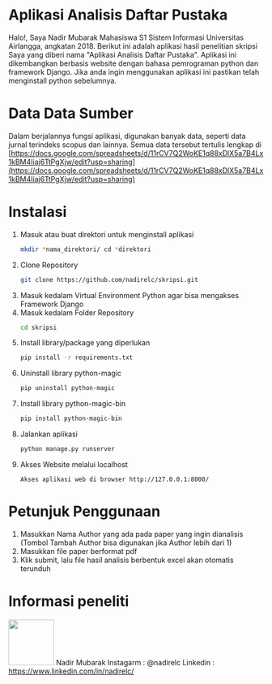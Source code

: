 # Aplikasi Analisis Daftar Pustaka

Halo!, Saya Nadir Mubarak Mahasiswa S1 Sistem Informasi Universitas Airlangga, angkatan 2018. Berikut ini adalah aplikasi hasil penelitian skripsi Saya yang diberi nama "Aplikasi Analisis Daftar Pustaka". Aplikasi ini dikembangkan berbasis website dengan bahasa pemrograman python dan framework Django. Jika anda ingin menggunakan aplikasi ini pastikan telah menginstall python sebelumnya.

# Data Data Sumber

Dalam berjalannya fungsi aplikasi, digunakan banyak data, seperti data jurnal terindeks scopus dan lainnya. Semua data tersebut tertulis lengkap di [https://docs.google.com/spreadsheets/d/11rCV7Q2WoKE1q88xDlX5a7B4Lx1kBM4Iiaj6TtPgXjw/edit?usp=sharing](https://docs.google.com/spreadsheets/d/11rCV7Q2WoKE1q88xDlX5a7B4Lx1kBM4Iiaj6TtPgXjw/edit?usp=sharing)

# Instalasi

1. Masuk atau buat direktori untuk menginstall aplikasi
	 ```sh
	mkdir *nama_direktori/ cd *direktori
	```
2. Clone Repository
	 ```sh
	git clone https://github.com/nadirelc/skripsi.git
	```
3. Masuk kedalam Virtual Environment Python agar bisa mengakses Framework Django
4. Masuk kedalam Folder Repository
	 ```sh
	cd skripsi
	```
5. Install library/package yang diperlukan
	 ```sh
	pip install -r requirements.txt
	```
6. Uninstall library python-magic
 	 ```sh
	pip uninstall python-magic
	```
7. Install library python-magic-bin
 	 ```sh
	pip install python-magic-bin
	```
8. Jalankan aplikasi
	 ```sh
	python manage.py runserver
	```
9. Akses Website melalui localhost
	```
	Akses aplikasi web di browser http://127.0.0.1:8000/
	```

# Petunjuk Penggunaan
1. Masukkan Nama Author yang ada pada paper yang ingin dianalisis (Tombol Tambah Author bisa digunakan jika Author lebih dari 1)
2. Masukkan file paper berformat pdf
3. Klik submit, lalu file hasil analisis berbentuk excel akan otomatis terunduh

# Informasi peneliti
<a  href="https://www.linkedin.com/in/nadirelc/"  target="_blank"><img  src="https://user-images.githubusercontent.com/67138576/121289494-34a73d80-c90f-11eb-8811-7904e7b88606.png"  width="90"  height="90"></a> 
Nadir Mubarak
Instagarm : @nadirelc
Linkedin : https://www.linkedin.com/in/nadirelc/
